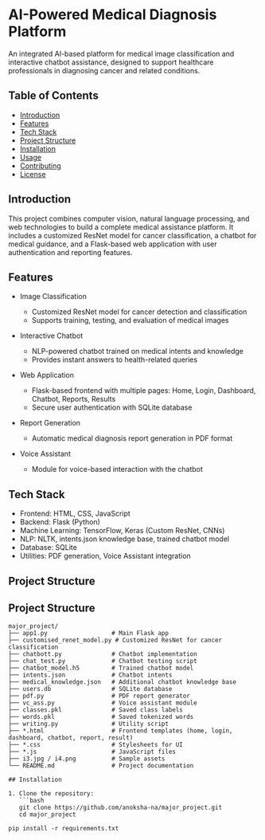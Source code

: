 # AI-Powered Medical Diagnosis Platform

An integrated AI-based platform for medical image classification and interactive chatbot assistance, designed to support healthcare professionals in diagnosing cancer and related conditions.  

## Table of Contents
- [Introduction](#introduction)
- [Features](#features)
- [Tech Stack](#tech-stack)
- [Project Structure](#project-structure)
- [Installation](#installation)
- [Usage](#usage)
- [Contributing](#contributing)
- [License](#license)

## Introduction

This project combines computer vision, natural language processing, and web technologies to build a complete medical assistance platform. It includes a customized ResNet model for cancer classification, a chatbot for medical guidance, and a Flask-based web application with user authentication and reporting features.  

## Features

- Image Classification  
  - Customized ResNet model for cancer detection and classification  
  - Supports training, testing, and evaluation of medical images  

- Interactive Chatbot  
  - NLP-powered chatbot trained on medical intents and knowledge  
  - Provides instant answers to health-related queries  

- Web Application  
  - Flask-based frontend with multiple pages: Home, Login, Dashboard, Chatbot, Reports, Results  
  - Secure user authentication with SQLite database  

- Report Generation  
  - Automatic medical diagnosis report generation in PDF format  

- Voice Assistant  
  - Module for voice-based interaction with the chatbot  

## Tech Stack

- Frontend: HTML, CSS, JavaScript  
- Backend: Flask (Python)  
- Machine Learning: TensorFlow, Keras (Custom ResNet, CNNs)  
- NLP: NLTK, intents.json knowledge base, trained chatbot model  
- Database: SQLite  
- Utilities: PDF generation, Voice Assistant integration  

## Project Structure

## Project Structure

```plaintext
major_project/
├── app1.py                  # Main Flask app
├── customised_renet_model.py # Customized ResNet for cancer classification
├── chatbott.py              # Chatbot implementation
├── chat_test.py             # Chatbot testing script
├── chatbot_model.h5         # Trained chatbot model
├── intents.json             # Chatbot intents
├── medical_knowledge.json   # Additional chatbot knowledge base
├── users.db                 # SQLite database
├── pdf.py                   # PDF report generator
├── vc_ass.py                # Voice assistant module
├── classes.pkl              # Saved class labels
├── words.pkl                # Saved tokenized words
├── writing.py               # Utility script
├── *.html                   # Frontend templates (home, login, dashboard, chatbot, report, result)
├── *.css                    # Stylesheets for UI
├── *.js                     # JavaScript files
├── i3.jpg / i4.png          # Sample assets
└── README.md                # Project documentation

## Installation

1. Clone the repository:
   ```bash
   git clone https://github.com/anoksha-na/major_project.git
   cd major_project

pip install -r requirements.txt

